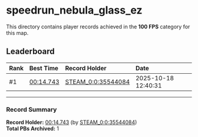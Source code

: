 # speedrun_nebula_glass_ez

This directory contains player records achieved in the **100 FPS** category for this map.

## Leaderboard

| Rank | Best Time | Record Holder | Date                |
| :--- | :-------- | :------------ | :------------------ |
| #1   | [00:14.743](./00014743_STEAM_0_0_35544084_20251018-124031.zip) | [STEAM_0:0:35544084](https://speedrun16.com/profile/STEAM_0:0:35544084)   | 2025-10-18 12:40:31 |

---

### Record Summary
**Record Holder:** [00:14.743](./00014743_STEAM_0_0_35544084_20251018-124031.zip) (by [STEAM_0:0:35544084](https://speedrun16.com/profile/STEAM_0:0:35544084))  
**Total PBs Archived:** 1